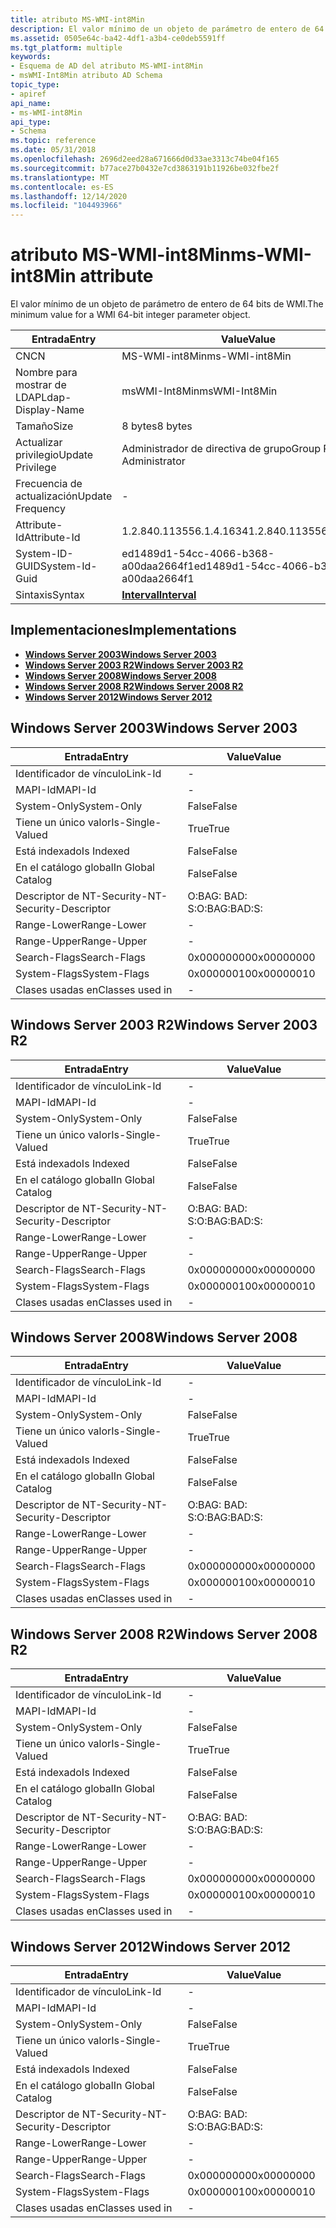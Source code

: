 ```yaml
---
title: atributo MS-WMI-int8Min
description: El valor mínimo de un objeto de parámetro de entero de 64 bits de WMI.
ms.assetid: 0505e64c-ba42-4df1-a3b4-ce0deb5591ff
ms.tgt_platform: multiple
keywords:
- Esquema de AD del atributo MS-WMI-int8Min
- msWMI-Int8Min atributo AD Schema
topic_type:
- apiref
api_name:
- ms-WMI-int8Min
api_type:
- Schema
ms.topic: reference
ms.date: 05/31/2018
ms.openlocfilehash: 2696d2eed28a671666d0d33ae3313c74be04f165
ms.sourcegitcommit: b77ace27b0432e7cd3863191b11926be032fbe2f
ms.translationtype: MT
ms.contentlocale: es-ES
ms.lasthandoff: 12/14/2020
ms.locfileid: "104493966"
---
```

# <a name="ms-wmi-int8min-attribute"></a><span data-ttu-id="86f24-105">atributo MS-WMI-int8Min</span><span class="sxs-lookup"><span data-stu-id="86f24-105">ms-WMI-int8Min attribute</span></span>

<span data-ttu-id="86f24-106">El valor mínimo de un objeto de parámetro de entero de 64 bits de WMI.</span><span class="sxs-lookup"><span data-stu-id="86f24-106">The minimum value for a WMI 64-bit integer parameter object.</span></span>



| <span data-ttu-id="86f24-107">Entrada</span><span class="sxs-lookup"><span data-stu-id="86f24-107">Entry</span></span> | <span data-ttu-id="86f24-108">Value</span><span class="sxs-lookup"><span data-stu-id="86f24-108">Value</span></span> |
|-------------------|--------------------------------------|
| <span data-ttu-id="86f24-109">CN</span><span class="sxs-lookup"><span data-stu-id="86f24-109">CN</span></span>                | <span data-ttu-id="86f24-110">MS-WMI-int8Min</span><span class="sxs-lookup"><span data-stu-id="86f24-110">ms-WMI-int8Min</span></span>                       |
| <span data-ttu-id="86f24-111">Nombre para mostrar de LDAP</span><span class="sxs-lookup"><span data-stu-id="86f24-111">Ldap-Display-Name</span></span> | <span data-ttu-id="86f24-112">msWMI-Int8Min</span><span class="sxs-lookup"><span data-stu-id="86f24-112">msWMI-Int8Min</span></span>                        |
| <span data-ttu-id="86f24-113">Tamaño</span><span class="sxs-lookup"><span data-stu-id="86f24-113">Size</span></span>              | <span data-ttu-id="86f24-114">8 bytes</span><span class="sxs-lookup"><span data-stu-id="86f24-114">8 bytes</span></span>                              |
| <span data-ttu-id="86f24-115">Actualizar privilegio</span><span class="sxs-lookup"><span data-stu-id="86f24-115">Update Privilege</span></span>  | <span data-ttu-id="86f24-116">Administrador de directiva de grupo</span><span class="sxs-lookup"><span data-stu-id="86f24-116">Group Policy Administrator</span></span>           |
| <span data-ttu-id="86f24-117">Frecuencia de actualización</span><span class="sxs-lookup"><span data-stu-id="86f24-117">Update Frequency</span></span>  | \-                                   |
| <span data-ttu-id="86f24-118">Attribute-Id</span><span class="sxs-lookup"><span data-stu-id="86f24-118">Attribute-Id</span></span>      | <span data-ttu-id="86f24-119">1.2.840.113556.1.4.1634</span><span class="sxs-lookup"><span data-stu-id="86f24-119">1.2.840.113556.1.4.1634</span></span>              |
| <span data-ttu-id="86f24-120">System-ID-GUID</span><span class="sxs-lookup"><span data-stu-id="86f24-120">System-Id-Guid</span></span>    | <span data-ttu-id="86f24-121">ed1489d1-54cc-4066-b368-a00daa2664f1</span><span class="sxs-lookup"><span data-stu-id="86f24-121">ed1489d1-54cc-4066-b368-a00daa2664f1</span></span> |
| <span data-ttu-id="86f24-122">Sintaxis</span><span class="sxs-lookup"><span data-stu-id="86f24-122">Syntax</span></span>            | [<span data-ttu-id="86f24-123">**Interval**</span><span class="sxs-lookup"><span data-stu-id="86f24-123">**Interval**</span></span>](s-interval.md)       |



## <a name="implementations"></a><span data-ttu-id="86f24-124">Implementaciones</span><span class="sxs-lookup"><span data-stu-id="86f24-124">Implementations</span></span>

-   [<span data-ttu-id="86f24-125">**Windows Server 2003**</span><span class="sxs-lookup"><span data-stu-id="86f24-125">**Windows Server 2003**</span></span>](#windows-server-2003)
-   [<span data-ttu-id="86f24-126">**Windows Server 2003 R2**</span><span class="sxs-lookup"><span data-stu-id="86f24-126">**Windows Server 2003 R2**</span></span>](#windows-server-2003-r2)
-   [<span data-ttu-id="86f24-127">**Windows Server 2008**</span><span class="sxs-lookup"><span data-stu-id="86f24-127">**Windows Server 2008**</span></span>](#windows-server-2008)
-   [<span data-ttu-id="86f24-128">**Windows Server 2008 R2**</span><span class="sxs-lookup"><span data-stu-id="86f24-128">**Windows Server 2008 R2**</span></span>](#windows-server-2008-r2)
-   [<span data-ttu-id="86f24-129">**Windows Server 2012**</span><span class="sxs-lookup"><span data-stu-id="86f24-129">**Windows Server 2012**</span></span>](#windows-server-2012)

## <a name="windows-server-2003"></a><span data-ttu-id="86f24-130">Windows Server 2003</span><span class="sxs-lookup"><span data-stu-id="86f24-130">Windows Server 2003</span></span>



| <span data-ttu-id="86f24-131">Entrada</span><span class="sxs-lookup"><span data-stu-id="86f24-131">Entry</span></span> | <span data-ttu-id="86f24-132">Value</span><span class="sxs-lookup"><span data-stu-id="86f24-132">Value</span></span> |
|------------------------|--------------|
| <span data-ttu-id="86f24-133">Identificador de vínculo</span><span class="sxs-lookup"><span data-stu-id="86f24-133">Link-Id</span></span>                | \-           |
| <span data-ttu-id="86f24-134">MAPI-Id</span><span class="sxs-lookup"><span data-stu-id="86f24-134">MAPI-Id</span></span>                | \-           |
| <span data-ttu-id="86f24-135">System-Only</span><span class="sxs-lookup"><span data-stu-id="86f24-135">System-Only</span></span>            | <span data-ttu-id="86f24-136">False</span><span class="sxs-lookup"><span data-stu-id="86f24-136">False</span></span>        |
| <span data-ttu-id="86f24-137">Tiene un único valor</span><span class="sxs-lookup"><span data-stu-id="86f24-137">Is-Single-Valued</span></span>       | <span data-ttu-id="86f24-138">True</span><span class="sxs-lookup"><span data-stu-id="86f24-138">True</span></span>         |
| <span data-ttu-id="86f24-139">Está indexado</span><span class="sxs-lookup"><span data-stu-id="86f24-139">Is Indexed</span></span>             | <span data-ttu-id="86f24-140">False</span><span class="sxs-lookup"><span data-stu-id="86f24-140">False</span></span>        |
| <span data-ttu-id="86f24-141">En el catálogo global</span><span class="sxs-lookup"><span data-stu-id="86f24-141">In Global Catalog</span></span>      | <span data-ttu-id="86f24-142">False</span><span class="sxs-lookup"><span data-stu-id="86f24-142">False</span></span>        |
| <span data-ttu-id="86f24-143">Descriptor de NT-Security-</span><span class="sxs-lookup"><span data-stu-id="86f24-143">NT-Security-Descriptor</span></span> | <span data-ttu-id="86f24-144">O:BAG: BAD: S:</span><span class="sxs-lookup"><span data-stu-id="86f24-144">O:BAG:BAD:S:</span></span> |
| <span data-ttu-id="86f24-145">Range-Lower</span><span class="sxs-lookup"><span data-stu-id="86f24-145">Range-Lower</span></span>            | \-           |
| <span data-ttu-id="86f24-146">Range-Upper</span><span class="sxs-lookup"><span data-stu-id="86f24-146">Range-Upper</span></span>            | \-           |
| <span data-ttu-id="86f24-147">Search-Flags</span><span class="sxs-lookup"><span data-stu-id="86f24-147">Search-Flags</span></span>           | <span data-ttu-id="86f24-148">0x00000000</span><span class="sxs-lookup"><span data-stu-id="86f24-148">0x00000000</span></span>   |
| <span data-ttu-id="86f24-149">System-Flags</span><span class="sxs-lookup"><span data-stu-id="86f24-149">System-Flags</span></span>           | <span data-ttu-id="86f24-150">0x00000010</span><span class="sxs-lookup"><span data-stu-id="86f24-150">0x00000010</span></span>   |
| <span data-ttu-id="86f24-151">Clases usadas en</span><span class="sxs-lookup"><span data-stu-id="86f24-151">Classes used in</span></span>        | \-           |



## <a name="windows-server-2003-r2"></a><span data-ttu-id="86f24-152">Windows Server 2003 R2</span><span class="sxs-lookup"><span data-stu-id="86f24-152">Windows Server 2003 R2</span></span>



| <span data-ttu-id="86f24-153">Entrada</span><span class="sxs-lookup"><span data-stu-id="86f24-153">Entry</span></span> | <span data-ttu-id="86f24-154">Value</span><span class="sxs-lookup"><span data-stu-id="86f24-154">Value</span></span> |
|------------------------|--------------|
| <span data-ttu-id="86f24-155">Identificador de vínculo</span><span class="sxs-lookup"><span data-stu-id="86f24-155">Link-Id</span></span>                | \-           |
| <span data-ttu-id="86f24-156">MAPI-Id</span><span class="sxs-lookup"><span data-stu-id="86f24-156">MAPI-Id</span></span>                | \-           |
| <span data-ttu-id="86f24-157">System-Only</span><span class="sxs-lookup"><span data-stu-id="86f24-157">System-Only</span></span>            | <span data-ttu-id="86f24-158">False</span><span class="sxs-lookup"><span data-stu-id="86f24-158">False</span></span>        |
| <span data-ttu-id="86f24-159">Tiene un único valor</span><span class="sxs-lookup"><span data-stu-id="86f24-159">Is-Single-Valued</span></span>       | <span data-ttu-id="86f24-160">True</span><span class="sxs-lookup"><span data-stu-id="86f24-160">True</span></span>         |
| <span data-ttu-id="86f24-161">Está indexado</span><span class="sxs-lookup"><span data-stu-id="86f24-161">Is Indexed</span></span>             | <span data-ttu-id="86f24-162">False</span><span class="sxs-lookup"><span data-stu-id="86f24-162">False</span></span>        |
| <span data-ttu-id="86f24-163">En el catálogo global</span><span class="sxs-lookup"><span data-stu-id="86f24-163">In Global Catalog</span></span>      | <span data-ttu-id="86f24-164">False</span><span class="sxs-lookup"><span data-stu-id="86f24-164">False</span></span>        |
| <span data-ttu-id="86f24-165">Descriptor de NT-Security-</span><span class="sxs-lookup"><span data-stu-id="86f24-165">NT-Security-Descriptor</span></span> | <span data-ttu-id="86f24-166">O:BAG: BAD: S:</span><span class="sxs-lookup"><span data-stu-id="86f24-166">O:BAG:BAD:S:</span></span> |
| <span data-ttu-id="86f24-167">Range-Lower</span><span class="sxs-lookup"><span data-stu-id="86f24-167">Range-Lower</span></span>            | \-           |
| <span data-ttu-id="86f24-168">Range-Upper</span><span class="sxs-lookup"><span data-stu-id="86f24-168">Range-Upper</span></span>            | \-           |
| <span data-ttu-id="86f24-169">Search-Flags</span><span class="sxs-lookup"><span data-stu-id="86f24-169">Search-Flags</span></span>           | <span data-ttu-id="86f24-170">0x00000000</span><span class="sxs-lookup"><span data-stu-id="86f24-170">0x00000000</span></span>   |
| <span data-ttu-id="86f24-171">System-Flags</span><span class="sxs-lookup"><span data-stu-id="86f24-171">System-Flags</span></span>           | <span data-ttu-id="86f24-172">0x00000010</span><span class="sxs-lookup"><span data-stu-id="86f24-172">0x00000010</span></span>   |
| <span data-ttu-id="86f24-173">Clases usadas en</span><span class="sxs-lookup"><span data-stu-id="86f24-173">Classes used in</span></span>        | \-           |



## <a name="windows-server-2008"></a><span data-ttu-id="86f24-174">Windows Server 2008</span><span class="sxs-lookup"><span data-stu-id="86f24-174">Windows Server 2008</span></span>



| <span data-ttu-id="86f24-175">Entrada</span><span class="sxs-lookup"><span data-stu-id="86f24-175">Entry</span></span> | <span data-ttu-id="86f24-176">Value</span><span class="sxs-lookup"><span data-stu-id="86f24-176">Value</span></span> |
|------------------------|--------------|
| <span data-ttu-id="86f24-177">Identificador de vínculo</span><span class="sxs-lookup"><span data-stu-id="86f24-177">Link-Id</span></span>                | \-           |
| <span data-ttu-id="86f24-178">MAPI-Id</span><span class="sxs-lookup"><span data-stu-id="86f24-178">MAPI-Id</span></span>                | \-           |
| <span data-ttu-id="86f24-179">System-Only</span><span class="sxs-lookup"><span data-stu-id="86f24-179">System-Only</span></span>            | <span data-ttu-id="86f24-180">False</span><span class="sxs-lookup"><span data-stu-id="86f24-180">False</span></span>        |
| <span data-ttu-id="86f24-181">Tiene un único valor</span><span class="sxs-lookup"><span data-stu-id="86f24-181">Is-Single-Valued</span></span>       | <span data-ttu-id="86f24-182">True</span><span class="sxs-lookup"><span data-stu-id="86f24-182">True</span></span>         |
| <span data-ttu-id="86f24-183">Está indexado</span><span class="sxs-lookup"><span data-stu-id="86f24-183">Is Indexed</span></span>             | <span data-ttu-id="86f24-184">False</span><span class="sxs-lookup"><span data-stu-id="86f24-184">False</span></span>        |
| <span data-ttu-id="86f24-185">En el catálogo global</span><span class="sxs-lookup"><span data-stu-id="86f24-185">In Global Catalog</span></span>      | <span data-ttu-id="86f24-186">False</span><span class="sxs-lookup"><span data-stu-id="86f24-186">False</span></span>        |
| <span data-ttu-id="86f24-187">Descriptor de NT-Security-</span><span class="sxs-lookup"><span data-stu-id="86f24-187">NT-Security-Descriptor</span></span> | <span data-ttu-id="86f24-188">O:BAG: BAD: S:</span><span class="sxs-lookup"><span data-stu-id="86f24-188">O:BAG:BAD:S:</span></span> |
| <span data-ttu-id="86f24-189">Range-Lower</span><span class="sxs-lookup"><span data-stu-id="86f24-189">Range-Lower</span></span>            | \-           |
| <span data-ttu-id="86f24-190">Range-Upper</span><span class="sxs-lookup"><span data-stu-id="86f24-190">Range-Upper</span></span>            | \-           |
| <span data-ttu-id="86f24-191">Search-Flags</span><span class="sxs-lookup"><span data-stu-id="86f24-191">Search-Flags</span></span>           | <span data-ttu-id="86f24-192">0x00000000</span><span class="sxs-lookup"><span data-stu-id="86f24-192">0x00000000</span></span>   |
| <span data-ttu-id="86f24-193">System-Flags</span><span class="sxs-lookup"><span data-stu-id="86f24-193">System-Flags</span></span>           | <span data-ttu-id="86f24-194">0x00000010</span><span class="sxs-lookup"><span data-stu-id="86f24-194">0x00000010</span></span>   |
| <span data-ttu-id="86f24-195">Clases usadas en</span><span class="sxs-lookup"><span data-stu-id="86f24-195">Classes used in</span></span>        | \-           |



## <a name="windows-server-2008-r2"></a><span data-ttu-id="86f24-196">Windows Server 2008 R2</span><span class="sxs-lookup"><span data-stu-id="86f24-196">Windows Server 2008 R2</span></span>



| <span data-ttu-id="86f24-197">Entrada</span><span class="sxs-lookup"><span data-stu-id="86f24-197">Entry</span></span> | <span data-ttu-id="86f24-198">Value</span><span class="sxs-lookup"><span data-stu-id="86f24-198">Value</span></span> |
|------------------------|--------------|
| <span data-ttu-id="86f24-199">Identificador de vínculo</span><span class="sxs-lookup"><span data-stu-id="86f24-199">Link-Id</span></span>                | \-           |
| <span data-ttu-id="86f24-200">MAPI-Id</span><span class="sxs-lookup"><span data-stu-id="86f24-200">MAPI-Id</span></span>                | \-           |
| <span data-ttu-id="86f24-201">System-Only</span><span class="sxs-lookup"><span data-stu-id="86f24-201">System-Only</span></span>            | <span data-ttu-id="86f24-202">False</span><span class="sxs-lookup"><span data-stu-id="86f24-202">False</span></span>        |
| <span data-ttu-id="86f24-203">Tiene un único valor</span><span class="sxs-lookup"><span data-stu-id="86f24-203">Is-Single-Valued</span></span>       | <span data-ttu-id="86f24-204">True</span><span class="sxs-lookup"><span data-stu-id="86f24-204">True</span></span>         |
| <span data-ttu-id="86f24-205">Está indexado</span><span class="sxs-lookup"><span data-stu-id="86f24-205">Is Indexed</span></span>             | <span data-ttu-id="86f24-206">False</span><span class="sxs-lookup"><span data-stu-id="86f24-206">False</span></span>        |
| <span data-ttu-id="86f24-207">En el catálogo global</span><span class="sxs-lookup"><span data-stu-id="86f24-207">In Global Catalog</span></span>      | <span data-ttu-id="86f24-208">False</span><span class="sxs-lookup"><span data-stu-id="86f24-208">False</span></span>        |
| <span data-ttu-id="86f24-209">Descriptor de NT-Security-</span><span class="sxs-lookup"><span data-stu-id="86f24-209">NT-Security-Descriptor</span></span> | <span data-ttu-id="86f24-210">O:BAG: BAD: S:</span><span class="sxs-lookup"><span data-stu-id="86f24-210">O:BAG:BAD:S:</span></span> |
| <span data-ttu-id="86f24-211">Range-Lower</span><span class="sxs-lookup"><span data-stu-id="86f24-211">Range-Lower</span></span>            | \-           |
| <span data-ttu-id="86f24-212">Range-Upper</span><span class="sxs-lookup"><span data-stu-id="86f24-212">Range-Upper</span></span>            | \-           |
| <span data-ttu-id="86f24-213">Search-Flags</span><span class="sxs-lookup"><span data-stu-id="86f24-213">Search-Flags</span></span>           | <span data-ttu-id="86f24-214">0x00000000</span><span class="sxs-lookup"><span data-stu-id="86f24-214">0x00000000</span></span>   |
| <span data-ttu-id="86f24-215">System-Flags</span><span class="sxs-lookup"><span data-stu-id="86f24-215">System-Flags</span></span>           | <span data-ttu-id="86f24-216">0x00000010</span><span class="sxs-lookup"><span data-stu-id="86f24-216">0x00000010</span></span>   |
| <span data-ttu-id="86f24-217">Clases usadas en</span><span class="sxs-lookup"><span data-stu-id="86f24-217">Classes used in</span></span>        | \-           |



## <a name="windows-server-2012"></a><span data-ttu-id="86f24-218">Windows Server 2012</span><span class="sxs-lookup"><span data-stu-id="86f24-218">Windows Server 2012</span></span>



| <span data-ttu-id="86f24-219">Entrada</span><span class="sxs-lookup"><span data-stu-id="86f24-219">Entry</span></span> | <span data-ttu-id="86f24-220">Value</span><span class="sxs-lookup"><span data-stu-id="86f24-220">Value</span></span> |
|------------------------|--------------|
| <span data-ttu-id="86f24-221">Identificador de vínculo</span><span class="sxs-lookup"><span data-stu-id="86f24-221">Link-Id</span></span>                | \-           |
| <span data-ttu-id="86f24-222">MAPI-Id</span><span class="sxs-lookup"><span data-stu-id="86f24-222">MAPI-Id</span></span>                | \-           |
| <span data-ttu-id="86f24-223">System-Only</span><span class="sxs-lookup"><span data-stu-id="86f24-223">System-Only</span></span>            | <span data-ttu-id="86f24-224">False</span><span class="sxs-lookup"><span data-stu-id="86f24-224">False</span></span>        |
| <span data-ttu-id="86f24-225">Tiene un único valor</span><span class="sxs-lookup"><span data-stu-id="86f24-225">Is-Single-Valued</span></span>       | <span data-ttu-id="86f24-226">True</span><span class="sxs-lookup"><span data-stu-id="86f24-226">True</span></span>         |
| <span data-ttu-id="86f24-227">Está indexado</span><span class="sxs-lookup"><span data-stu-id="86f24-227">Is Indexed</span></span>             | <span data-ttu-id="86f24-228">False</span><span class="sxs-lookup"><span data-stu-id="86f24-228">False</span></span>        |
| <span data-ttu-id="86f24-229">En el catálogo global</span><span class="sxs-lookup"><span data-stu-id="86f24-229">In Global Catalog</span></span>      | <span data-ttu-id="86f24-230">False</span><span class="sxs-lookup"><span data-stu-id="86f24-230">False</span></span>        |
| <span data-ttu-id="86f24-231">Descriptor de NT-Security-</span><span class="sxs-lookup"><span data-stu-id="86f24-231">NT-Security-Descriptor</span></span> | <span data-ttu-id="86f24-232">O:BAG: BAD: S:</span><span class="sxs-lookup"><span data-stu-id="86f24-232">O:BAG:BAD:S:</span></span> |
| <span data-ttu-id="86f24-233">Range-Lower</span><span class="sxs-lookup"><span data-stu-id="86f24-233">Range-Lower</span></span>            | \-           |
| <span data-ttu-id="86f24-234">Range-Upper</span><span class="sxs-lookup"><span data-stu-id="86f24-234">Range-Upper</span></span>            | \-           |
| <span data-ttu-id="86f24-235">Search-Flags</span><span class="sxs-lookup"><span data-stu-id="86f24-235">Search-Flags</span></span>           | <span data-ttu-id="86f24-236">0x00000000</span><span class="sxs-lookup"><span data-stu-id="86f24-236">0x00000000</span></span>   |
| <span data-ttu-id="86f24-237">System-Flags</span><span class="sxs-lookup"><span data-stu-id="86f24-237">System-Flags</span></span>           | <span data-ttu-id="86f24-238">0x00000010</span><span class="sxs-lookup"><span data-stu-id="86f24-238">0x00000010</span></span>   |
| <span data-ttu-id="86f24-239">Clases usadas en</span><span class="sxs-lookup"><span data-stu-id="86f24-239">Classes used in</span></span>        | \-           |



 

 




